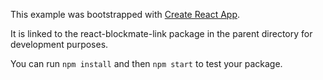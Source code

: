 This example was bootstrapped with [Create React App](https://github.com/facebook/create-react-app).

It is linked to the react-blockmate-link package in the parent directory for development purposes.

You can run `npm install` and then `npm start` to test your package.
